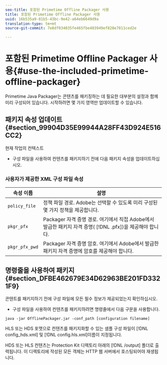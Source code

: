 ```yaml
---
seo-title: 포함된 Primetime Offline Packager 사용
title: 포함된 Primetime Offline Packager 사용
uuid: 16b535a9-81b5-43bc-9e42-a64eb6649d9a
translation-type: tm+mt
source-git-commit: 7e8df034035fe465fbe403949ef828e7811ced2e

---
```



# 포함된 Primetime Offline Packager 사용{#use-the-included-primetime-offline-packager}

Primetime Java Packager는 콘텐츠를 패키징하는 데 필요한 대부분의 설정과 함께 미리 구성되어 있습니다. 시작하려면 몇 가지 영역만 업데이트할 수 있습니다.

## 패키지 속성 업데이트 {#section_99904D35E99944A28FF43D924E516CC2}

현재 작업의 컨텍스트

* 구성 파일을 사용하여 컨텐츠를 패키지하기 전에 다음 패키지 속성을 업데이트하십시오.

### 사용자가 제공한 XML 구성 파일 속성

| 속성 이름 | 설명 |
|---|---|
| `policy_file` | 정책 파일 경로. Adobe는 선택할 수 있도록 미리 구성된 몇 가지 정책을 제공합니다. |
| `pkgr_pfx` | Packager 자격 증명 경로. 여기에서 직접 Adobe에서 발급한 패키지 자격 증명( [!DNL .pfx])을 제공해야 합니다. |
| `pkgr_pfx_pwd` | Packager 자격 증명 암호. 여기에서 Adobe에서 발급한 패키지 자격 증명에 암호를 제공해야 합니다. |

## 명령줄을 사용하여 패키지 {#section_DFBE462679E34D62963BE201FD3321F9}

콘텐트를 패키지하기 전에 구성 파일에 모든 필수 정보가 제공되었는지 확인하십시오.

* 구성 파일을 사용하여 컨텐츠를 패키지하려면 명령줄에서 다음 구문을 사용합니다.

```
java -jar OfflinePackager.jar -conf_path [configuration filename]
```

HLS 또는 HDS 포맷으로 컨텐츠를 패키지화할 수 있는 샘플 구성 파일이 [!DNL config_hds.xml] 및 [!DNL config.hls.xml]이름이 지정됩니다.

HDS 또는 HLS 컨텐츠는 Protection Kit 디렉토리 아래의 [!DNL /output] 폴더로 출력됩니다. 이 디렉토리에 작성된 모든 객체는 HTTP 웹 서버에서 호스팅되어야 재생됩니다.

